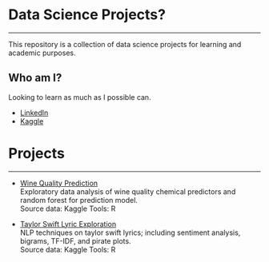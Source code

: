 # Data Science Projects?
----------------

This repository is a collection of data science projects for learning and academic purposes.

**Who am I?**
----------------

Looking to learn as much as I possible can.

- [LinkedIn](www.linkedin.com/in/jessicaangier)
- [Kaggle](https://www.kaggle.com/jangier)

# Projects
----------------
- [Wine Quality Prediction](https://github.com/jangier/DATA_PROJECTS/blob/master/Kaggle_Wine_Test.md)  
Exploratory data analysis of wine quality chemical predictors and random forest for prediction model.  
Source data: Kaggle
Tools: R

- [Taylor Swift Lyric Exploration](https://www.kaggle.com/jangier/taylor-swift-lyric-exploration)  
NLP techniques on taylor swift lyrics; including sentiment analysis, bigrams, TF-IDF, and pirate plots.  
Source data: Kaggle
Tools: R


